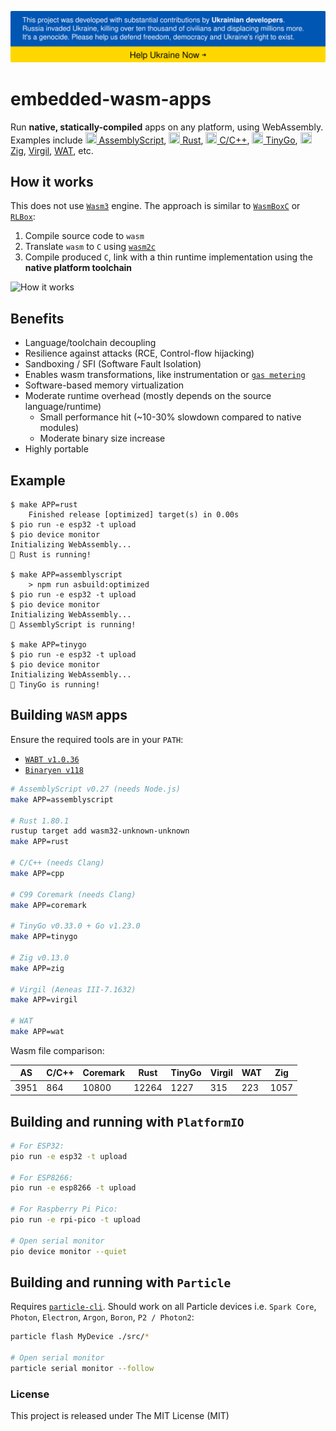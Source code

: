 [![SWUbanner](https://raw.githubusercontent.com/vshymanskyy/StandWithUkraine/main/banner-direct.svg)](https://vshymanskyy.github.io/StandWithUkraine)

# embedded-wasm-apps

Run **native, statically-compiled** apps on any platform, using WebAssembly.  
Examples include [<img src="https://cdn.rawgit.com/simple-icons/simple-icons/develop/icons/assemblyscript.svg" width="18" height="18" /> AssemblyScript](apps/assemblyscript/app.ts), 
[<img src="https://cdn.rawgit.com/simple-icons/simple-icons/develop/icons/rust.svg" width="18" height="18" /> Rust](apps/rust/src/app.rs), 
[<img src="https://cdn.rawgit.com/simple-icons/simple-icons/develop/icons/cplusplus.svg" width="18" height="18" /> C/C++](apps/cpp/app.cpp), 
[<img src="https://cdn.rawgit.com/simple-icons/simple-icons/develop/icons/go.svg" width="18" height="18" /> TinyGo](apps/tinygo/app.go), 
[<img src="https://cdn.rawgit.com/simple-icons/simple-icons/develop/icons/zig.svg" width="18" height="18" /> Zig](apps/zig/main.zig), 
[Virgil](apps/virgil/app.v3), 
[WAT](apps/wat/main.wat), 
etc.

## How it works

This does not use [`Wasm3`](https://github.com/wasm3/wasm3) engine. The approach is similar to [`WasmBoxC`](https://kripken.github.io/blog/wasm/2020/07/27/wasmboxc.html) or [`RLBox`](https://hacks.mozilla.org/2020/02/securing-firefox-with-webassembly/):

1. Compile source code to `wasm`
2. Translate `wasm` to `C` using [`wasm2c`](https://github.com/WebAssembly/wabt/blob/main/wasm2c/README.md)
3. Compile produced `C`, link with a thin runtime implementation using the **native platform toolchain**

![How it works](docs/how-it-works.png)

## Benefits

- Language/toolchain decoupling
- Resilience against attacks (RCE, Control-flow hijacking)
- Sandboxing / SFI (Software Fault Isolation)
- Enables wasm transformations, like instrumentation or [`gas metering`](https://github.com/wasm3/wasm3/blob/main/docs/Cookbook.md#gas-metering)
- Software-based memory virtualization
- Moderate runtime overhead (mostly depends on the source language/runtime)
    - Small performance hit (~10-30% slowdown compared to native modules)
    - Moderate binary size increase
- Highly portable

## Example

```log
$ make APP=rust
    Finished release [optimized] target(s) in 0.00s
$ pio run -e esp32 -t upload
$ pio device monitor
Initializing WebAssembly...
🦀 Rust is running!

$ make APP=assemblyscript
    > npm run asbuild:optimized
$ pio run -e esp32 -t upload
$ pio device monitor
Initializing WebAssembly...
🚀 AssemblyScript is running!

$ make APP=tinygo
$ pio run -e esp32 -t upload
$ pio device monitor
Initializing WebAssembly...
🤖 TinyGo is running!
```

## Building `WASM` apps

Ensure the required tools are in your `PATH`:
- [`WABT v1.0.36`](https://github.com/WebAssembly/wabt/releases/tag/1.0.36)
- [`Binaryen v118`](https://github.com/WebAssembly/binaryen/releases/tag/version_118)

```sh
# AssemblyScript v0.27 (needs Node.js)
make APP=assemblyscript

# Rust 1.80.1
rustup target add wasm32-unknown-unknown
make APP=rust

# C/C++ (needs Clang)
make APP=cpp

# C99 Coremark (needs Clang)
make APP=coremark

# TinyGo v0.33.0 + Go v1.23.0
make APP=tinygo

# Zig v0.13.0
make APP=zig

# Virgil (Aeneas III-7.1632)
make APP=virgil

# WAT
make APP=wat
```

Wasm file comparison:

| AS       | C/C++   | Coremark | Rust    | TinyGo  | Virgil  | WAT     | Zig     |
| -------- | ------- | -------- | ------- | ------- | ------- | ------- | ------- |
| 3951     | 864     | 10800    | 12264   | 1227    | 315     | 223     | 1057    |


## Building and running with `PlatformIO`

```sh
# For ESP32:
pio run -e esp32 -t upload

# For ESP8266:
pio run -e esp8266 -t upload

# For Raspberry Pi Pico:
pio run -e rpi-pico -t upload

# Open serial monitor
pio device monitor --quiet
```

## Building and running with `Particle`

Requires [`particle-cli`](https://docs.particle.io/tutorials/developer-tools/cli/).
Should work on all Particle devices i.e. `Spark Core`, `Photon`, `Electron`, `Argon`, `Boron`, `P2 / Photon2`:

```sh
particle flash MyDevice ./src/*

# Open serial monitor
particle serial monitor --follow
```

### License

This project is released under The MIT License (MIT)
